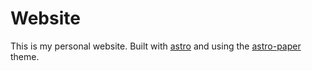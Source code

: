 # Website

This is my personal website. Built with [astro](https://astro.build/) and using the [astro-paper](https://github.com/satnaing/astro-paper) theme.